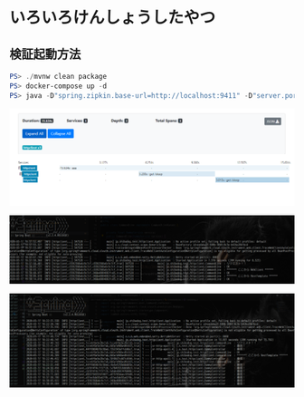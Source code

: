 # いろいろけんしょうしたやつ

## 検証起動方法

``` powershell
PS> ./mvnw clean package
PS> docker-compose up -d
PS> java -D"spring.zipkin.base-url=http://localhost:9411" -D"server.port=8081" -jar .\target\httpclient-with-boot-0.0.1-SNAPSHOT.jar
```

![zipkinで見えるSpan](./screenshot-zipkin.png)

![叩く側](./screenshot-console1.png)

![叩かれる側](./screenshot-console2.png)
